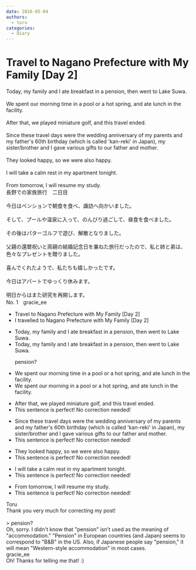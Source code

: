 ```yaml
---
date: 2016-05-04
authors:
  - toru
categories:
  - Diary
---
```


<h1 id="subject_show">Travel to Nagano Prefecture with My Family [Day 2]</h1>
<div class="date" hidden>May 4, 2016 18:11</div>
<div id="post"><div id="body_show_ori">
Today, my family and I ate breakfast in a pension, then went to Lake Suwa.<br/><br/>We spent our morning time in a pool or a hot spring, and ate lunch in the facility.<br/><br/>After that, we played miniature golf, and this travel ended.<br/><br/>Since these travel days were the wedding anniversary of my parents and my father's 60th birthday (which is called 'kan-reki' in Japan), my sister/brother and I gave various gifts to our father and mother.<br/><br/>They looked happy, so we were also happy.<br/><br/>I will take a calm rest in my apartment tonight.<br/><br/>From tomorrow, I will resume my study.
</div></div>

<!-- more -->

<div id="post_ja"><div id="body_show_mo">
長野での家族旅行　二日目<br/><br/>今日はペンションで朝食を食べ、諏訪へ向かいました。<br/><br/>そして、プールや温泉に入って、のんびり過ごして、昼食を食べました。<br/><br/>その後はパターゴルフで遊び、解散となりました。<br/><br/>父親の還暦祝いと両親の結婚記念日を兼ねた旅行だったので、私と姉と弟は、色々なプレゼントを贈りました。<br/><br/>喜んでくれたようで、私たちも嬉しかったです。<br/><br/>今日はアパートでゆっくり休みます。<br/><br/>明日からはまた研究を再開します。
</div></div>
<div id="block"><div class="first_name"> No. 1　<span class="just_name">gracie_ee</span></div><div id="block2">
<ul class="correction_field">
<li class="incorrect">Travel to Nagano Prefecture with My Family [Day 2]</li>
<li class="corrected correct">
I travelled to Nagano Prefecture with My Family [Day 2]
</li>
</ul>
<ul class="correction_field">
<li class="incorrect">Today, my family and I ate breakfast in a pension, then went to Lake Suwa.</li>
<li class="corrected correct">
Today, my family and I ate breakfast in a pension, then went to Lake Suwa.
<p class="correction_comment">pension?</p>
</li>
</ul>
<ul class="correction_field">
<li class="incorrect">We spent our morning time in a pool or a hot spring, and ate lunch in the facility.</li>
<li class="corrected correct">
We spent our morning in a pool or a hot spring, and ate lunch in the facility.
</li>
</ul>
<ul class="correction_field">
<li class="incorrect">After that, we played miniature golf, and this travel ended.</li>
<li class="corrected perfect">This sentence is perfect! No correction needed!</li>
</ul>
<ul class="correction_field">
<li class="incorrect">Since these travel days were the wedding anniversary of my parents and my father's 60th birthday (which is called 'kan-reki' in Japan), my sister/brother and I gave various gifts to our father and mother.</li>
<li class="corrected perfect">This sentence is perfect! No correction needed!</li>
</ul>
<ul class="correction_field">
<li class="incorrect">They looked happy, so we were also happy.</li>
<li class="corrected perfect">This sentence is perfect! No correction needed!</li>
</ul>
<ul class="correction_field">
<li class="incorrect">I will take a calm rest in my apartment tonight.</li>
<li class="corrected perfect">This sentence is perfect! No correction needed!</li>
</ul>
<ul class="correction_field">
<li class="incorrect">From tomorrow, I will resume my study.</li>
<li class="corrected perfect">This sentence is perfect! No correction needed!</li>
</ul>
</div><div class="name"><span class="just_name">Toru</span><br>
Thank you very much for correcting my post!<br/><br/>&gt; pension?<br/>Oh, sorry. I didn't know that "pension" isn't used as the meaning of "accommodation." "Pension" in European countries (and Japan) seems to correspond to "B&amp;B" in the US. Also, if Japanese people say "pension," it will mean "Western-style accommodation" in most cases.
</div>
<div class="name"><span class="just_name">gracie_ee</span><br>
Oh! Thanks for telling me that! :)
</div>
</div>
